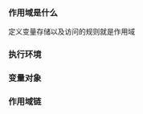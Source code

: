 <!--
 * @Author: qianqian.zhao
 * @Date: 2020-03-26 09:36:07
 * @LastEditors: qianqian.zhao
 * @LastEditTime: 2020-04-01 14:18:27
 * @Description: 作用域
 -->

### 作用域是什么
  定义变量存储以及访问的规则就是作用域

### 执行环境
### 变量对象 
### 作用域链